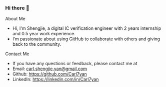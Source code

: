 ### Hi there 👋
About Me
 - Hi, I'm Shengjie, a digital IC verification engineer with 2 years internship and 0.5 year work experience.
 - I‘m passionate about using GitHub to collaborate with others and giving back to the community.


Contact Me
 - If you have any questions or feedback, please contact me at
 - Email: carl.shengjie.yan@gmail.com
 - Github: https://github.com/Carl7yan
 - LinkedIn: https://linkedin.com/in/Carl7yan

<!---
Carl7yan/Carl7yan is a ✨ special ✨ repository because its `README.md` (this file) appears on your GitHub profile.
You can click the Preview link to take a look at your changes.
--->


<!--
**Carl7yan/Carl7yan** is a ✨ _special_ ✨ repository because its `README.md` (this file) appears on your GitHub profile.

Here are some ideas to get you started:

- 🔭 I’m currently working on ...
- 🌱 I’m currently learning ...
- 👯 I’m looking to collaborate on ...
- 🤔 I’m looking for help with ...
- 💬 Ask me about ...
- 📫 How to reach me: ...
- 😄 Pronouns: ...
- ⚡ Fun fact: ...
-->

